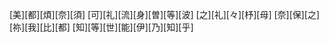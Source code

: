 [美][都][煩][奈][須] [可][礼][流][身][曽][等][波] [之][礼][々][杼][母] [奈][保][之][祢][我][比][都] [知][等][世][能][伊][乃][知][乎]
